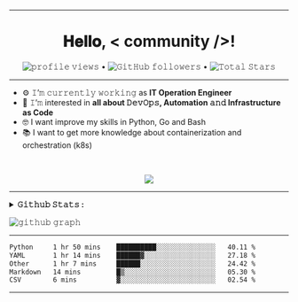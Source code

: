 
---
<h1 align="center">
  𝐇𝐞𝐥𝐥𝐨, &lt; community /&gt;!
</h1>
<p align="center">
  <img src="https://gpvc.arturio.dev/frank03k" alt="𝚙𝚛𝚘𝚏𝚒𝚕𝚎 𝚟𝚒𝚎𝚠𝚜">  •   
  <img alt="𝙶𝚒𝚝𝙷𝚞𝚋 𝚏𝚘𝚕𝚕𝚘𝚠𝚎𝚛𝚜" src="https://img.shields.io/github/followers/frank03k?label=Followers&style=social"> •   
  <img src="https://img.shields.io/github/stars/frank03k?label=Stars" alt="𝚃𝚘𝚝𝚊𝚕 𝚂𝚝𝚊𝚛𝚜">
</p>

---

- ⚙️ 𝙸’𝚖 𝚌𝚞𝚛𝚛𝚎𝚗𝚝𝚕𝚢 𝚠𝚘𝚛𝚔𝚒𝚗𝚐 as **IT Operation Engineer**
- 🌱 𝙸’𝚖 interested in **all about 𝙳𝚎𝚟𝙾𝚙𝚜, Automation 𝚊𝚗𝚍 Infrastructure as Code**
- 🤓 I want improve my skills in Python, Go and Bash
- 📚 I want to get more knowledge about containerization and orchestration (k8s)

<br>

<p align="center">
  <a>
    <img align="center" src="https://github-readme-streak-stats.herokuapp.com/?user=frank03k&theme=dark&hide_border=true"/>
  </a>
</p>

---

<details close="">
<summary>
  <strong>𝙶𝚒𝚝𝚑𝚞𝚋 𝚂𝚝𝚊𝚝𝚜 : </strong>
</summary>
<br>

<p align="center">
  <a href="https://github.com/frank03k">
    <img align="center" src="https://github-readme-stats.vercel.app/api?username=frank03k&show_icons=true&hide_border=true&title_color=94b4a4&amp&icon_color=FFFFFF&amp&text_color=FFFFFF&amp&bg_color=000000&count_private=true&include_all_commits=true"/>
  </a>
  <a href="https://github.com/frank03k">
    <img align="center" height="195px" src="https://github-readme-stats.vercel.app/api/top-langs/?username=frank03k&text_color=FFFFFF&bg_color=000000&title_color=94b4a4&langs_count=15&layout=compact&hide_border=true" />
  </a>
</p>
</details>

![𝚐𝚒𝚝𝚑𝚞𝚋 𝚐𝚛𝚊𝚙𝚑](https://activity-graph.herokuapp.com/graph?username=frank03k&theme=react-dark&hide_border=true&area=true)

---

<!--START_SECTION:waka-->

```txt
Python     1 hr 50 mins    ██████████░░░░░░░░░░░░░░░   40.11 %
YAML       1 hr 14 mins    ██████▓░░░░░░░░░░░░░░░░░░   27.18 %
Other      1 hr 7 mins     ██████░░░░░░░░░░░░░░░░░░░   24.42 %
Markdown   14 mins         █▒░░░░░░░░░░░░░░░░░░░░░░░   05.30 %
CSV        6 mins          ▓░░░░░░░░░░░░░░░░░░░░░░░░   02.54 %
```

<!--END_SECTION:waka-->

---
